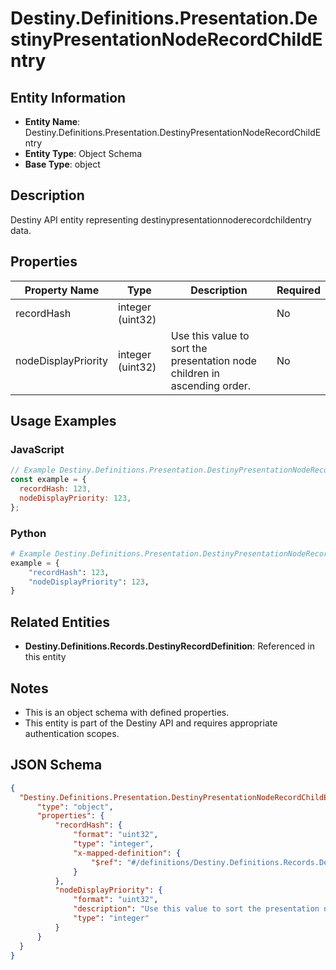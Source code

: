 # Destiny.Definitions.Presentation.DestinyPresentationNodeRecordChildEntry

## Entity Information
- **Entity Name**: Destiny.Definitions.Presentation.DestinyPresentationNodeRecordChildEntry
- **Entity Type**: Object Schema
- **Base Type**: object

## Description
Destiny API entity representing destinypresentationnoderecordchildentry data.

## Properties

| Property Name | Type | Description | Required |
|---------------|------|-------------|----------|
| recordHash | integer (uint32) |  | No |
| nodeDisplayPriority | integer (uint32) | Use this value to sort the presentation node children in ascending order. | No |

## Usage Examples

### JavaScript
```javascript
// Example Destiny.Definitions.Presentation.DestinyPresentationNodeRecordChildEntry object
const example = {
  recordHash: 123,
  nodeDisplayPriority: 123,
};
```

### Python
```python
# Example Destiny.Definitions.Presentation.DestinyPresentationNodeRecordChildEntry object
example = {
    "recordHash": 123,
    "nodeDisplayPriority": 123,
}
```

## Related Entities
- **Destiny.Definitions.Records.DestinyRecordDefinition**: Referenced in this entity

## Notes
- This is an object schema with defined properties.
- This entity is part of the Destiny API and requires appropriate authentication scopes.

## JSON Schema
```json
{
  "Destiny.Definitions.Presentation.DestinyPresentationNodeRecordChildEntry":   {
      "type": "object",
      "properties": {
          "recordHash": {
              "format": "uint32",
              "type": "integer",
              "x-mapped-definition": {
                  "$ref": "#/definitions/Destiny.Definitions.Records.DestinyRecordDefinition"
              }
          },
          "nodeDisplayPriority": {
              "format": "uint32",
              "description": "Use this value to sort the presentation node children in ascending order.",
              "type": "integer"
          }
      }
  }
}
```
